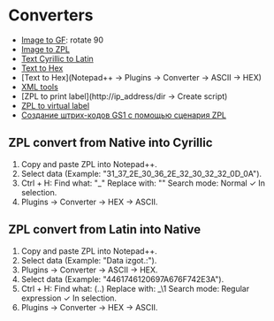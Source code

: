 ﻿# Converters
- [Image to GF](ZebraDesigner): rotate 90
- [Image to ZPL](http://www.jcgonzalez.com/img-to-zpl-online)
- [Text Cyrillic to Latin](https://www.branah.com/cyrillic-to-latin)
- [Text to Hex](https://online-toolz.com/tools/text-hex-convertor.php)
- [Text to Hex](Notepad++ -> Plugins -> Converter -> ASCII -> HEX)
- [XML tools](https://onlinexmltools.com/prettify-xml)
- [ZPL to print label](http://ip_address/dir -> Create script)
- [ZPL to virtual label](http://labelary.com/viewer.html)
- [Создание штрих-кодов GS1 с помощью сценария ZPL](https://supportcommunity.zebra.com/s/article/Creating-GS1-Barcodes-with-Zebra-Printers-for-Data-Matrix-and-Code-128-using-ZPL?language=ru)

## ZPL convert from Native into Cyrillic
1. Copy and paste ZPL into Notepad++.
2. Select data (Example: "31_37_2E_30_36_2E_32_30_32_32_0D_0A").
3. Ctrl + H:
	Find what: "_"
	Replace with: ""
	Search mode: Normal
	✓ In selection.
4. Plugins → Converter → HEX → ASCII.

## ZPL convert from Latin into Native
1. Copy and paste ZPL into Notepad++.
2. Select data (Example: "Data izgot.:").
3. Plugins → Converter → ASCII → HEX.
4. Select data (Example: "4461746120697A676F742E3A").
5. Ctrl + H:
	Find what: (..)
	Replace with: _\1
	Search mode: Regular expression
	✓ In selection.
6. Plugins → Converter → HEX → ASCII.
